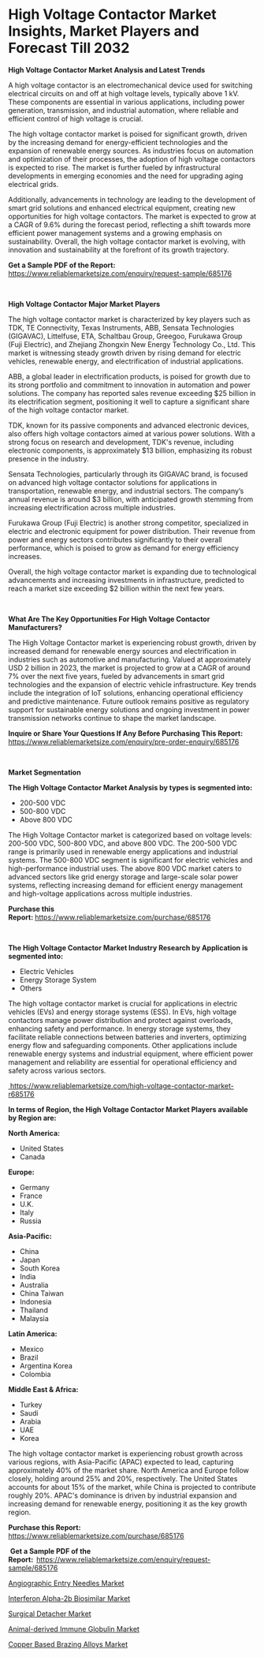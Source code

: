 <p><h1>High Voltage Contactor Market Insights, Market Players and Forecast Till 2032</h1></p><p><strong>High Voltage Contactor Market Analysis and Latest Trends</strong></p>
<p><p>A high voltage contactor is an electromechanical device used for switching electrical circuits on and off at high voltage levels, typically above 1 kV. These components are essential in various applications, including power generation, transmission, and industrial automation, where reliable and efficient control of high voltage is crucial. </p><p>The high voltage contactor market is poised for significant growth, driven by the increasing demand for energy-efficient technologies and the expansion of renewable energy sources. As industries focus on automation and optimization of their processes, the adoption of high voltage contactors is expected to rise. The market is further fueled by infrastructural developments in emerging economies and the need for upgrading aging electrical grids.</p><p>Additionally, advancements in technology are leading to the development of smart grid solutions and enhanced electrical equipment, creating new opportunities for high voltage contactors. The market is expected to grow at a CAGR of 9.6% during the forecast period, reflecting a shift towards more efficient power management systems and a growing emphasis on sustainability. Overall, the high voltage contactor market is evolving, with innovation and sustainability at the forefront of its growth trajectory.</p></p>
<p><strong>Get a Sample PDF of the Report:&nbsp;</strong> <a href="https://www.reliablemarketsize.com/enquiry/request-sample/685176?utm_campaign=1897&utm_medium=2&utm_source=Github&utm_content=ia&utm_term=08012025&utm_id=high-voltage-contactor">https://www.reliablemarketsize.com/enquiry/request-sample/685176</a></p>
<p>&nbsp;</p>
<p><strong>High Voltage Contactor Major Market Players</strong></p>
<p><p>The high voltage contactor market is characterized by key players such as TDK, TE Connectivity, Texas Instruments, ABB, Sensata Technologies (GIGAVAC), Littelfuse, ETA, Schaltbau Group, Greegoo, Furukawa Group (Fuji Electric), and Zhejiang Zhongxin New Energy Technology Co., Ltd. This market is witnessing steady growth driven by rising demand for electric vehicles, renewable energy, and electrification of industrial applications.</p><p>ABB, a global leader in electrification products, is poised for growth due to its strong portfolio and commitment to innovation in automation and power solutions. The company has reported sales revenue exceeding $25 billion in its electrification segment, positioning it well to capture a significant share of the high voltage contactor market.</p><p>TDK, known for its passive components and advanced electronic devices, also offers high voltage contactors aimed at various power solutions. With a strong focus on research and development, TDK's revenue, including electronic components, is approximately $13 billion, emphasizing its robust presence in the industry.</p><p>Sensata Technologies, particularly through its GIGAVAC brand, is focused on advanced high voltage contactor solutions for applications in transportation, renewable energy, and industrial sectors. The company’s annual revenue is around $3 billion, with anticipated growth stemming from increasing electrification across multiple industries.</p><p>Furukawa Group (Fuji Electric) is another strong competitor, specialized in electric and electronic equipment for power distribution. Their revenue from power and energy sectors contributes significantly to their overall performance, which is poised to grow as demand for energy efficiency increases.</p><p>Overall, the high voltage contactor market is expanding due to technological advancements and increasing investments in infrastructure, predicted to reach a market size exceeding $2 billion within the next few years.</p></p>
<p>&nbsp;</p>
<p><strong>What Are The Key Opportunities For High Voltage Contactor Manufacturers?</strong></p>
<p><p>The High Voltage Contactor market is experiencing robust growth, driven by increased demand for renewable energy sources and electrification in industries such as automotive and manufacturing. Valued at approximately USD 2 billion in 2023, the market is projected to grow at a CAGR of around 7% over the next five years, fueled by advancements in smart grid technologies and the expansion of electric vehicle infrastructure. Key trends include the integration of IoT solutions, enhancing operational efficiency and predictive maintenance. Future outlook remains positive as regulatory support for sustainable energy solutions and ongoing investment in power transmission networks continue to shape the market landscape.</p></p>
<p><strong>Inquire or Share Your Questions If Any Before Purchasing This Report:</strong> <a href="https://www.reliablemarketsize.com/enquiry/pre-order-enquiry/685176?utm_campaign=1897&utm_medium=2&utm_source=Github&utm_content=ia&utm_term=08012025&utm_id=high-voltage-contactor">https://www.reliablemarketsize.com/enquiry/pre-order-enquiry/685176</a></p>
<p>&nbsp;</p>
<p><strong>Market Segmentation</strong></p>
<p><strong>The High Voltage Contactor Market Analysis by types is segmented into:</strong></p>
<p><ul><li>200-500 VDC</li><li>500-800 VDC</li><li>Above 800 VDC</li></ul></p>
<p><p>The High Voltage Contactor market is categorized based on voltage levels: 200-500 VDC, 500-800 VDC, and above 800 VDC. The 200-500 VDC range is primarily used in renewable energy applications and industrial systems. The 500-800 VDC segment is significant for electric vehicles and high-performance industrial uses. The above 800 VDC market caters to advanced sectors like grid energy storage and large-scale solar power systems, reflecting increasing demand for efficient energy management and high-voltage applications across multiple industries.</p></p>
<p><strong>Purchase this Report:&nbsp;</strong><a href="https://www.reliablemarketsize.com/purchase/685176?utm_campaign=1897&utm_medium=2&utm_source=Github&utm_content=ia&utm_term=08012025&utm_id=high-voltage-contactor">https://www.reliablemarketsize.com/purchase/685176</a></p>
<p>&nbsp;</p>
<p><strong>The High Voltage Contactor Market Industry Research by Application is segmented into:</strong></p>
<p><ul><li>Electric Vehicles</li><li>Energy Storage System</li><li>Others</li></ul></p>
<p><p>The high voltage contactor market is crucial for applications in electric vehicles (EVs) and energy storage systems (ESS). In EVs, high voltage contactors manage power distribution and protect against overloads, enhancing safety and performance. In energy storage systems, they facilitate reliable connections between batteries and inverters, optimizing energy flow and safeguarding components. Other applications include renewable energy systems and industrial equipment, where efficient power management and reliability are essential for operational efficiency and safety across various sectors.</p></p>
<p><a href="https://www.reliablemarketsize.com/high-voltage-contactor-market-r685176?utm_campaign=1897&utm_medium=2&utm_source=Github&utm_content=ia&utm_term=08012025&utm_id=high-voltage-contactor">&nbsp;https://www.reliablemarketsize.com/high-voltage-contactor-market-r685176</a></p>
<p><strong>In terms of Region, the High Voltage Contactor Market Players available by Region are:</strong></p>
<p>
    <p> <strong> North America: </strong>
        <ul>
            <li>United States</li>
            <li>Canada</li>
        </ul>
        </p> 
    <p> <strong> Europe: </strong>
        <ul>
            <li>Germany</li>
            <li>France</li>
            <li>U.K.</li>
            <li>Italy</li>
            <li>Russia</li>
        </ul>
        </p> 
    <p> <strong> Asia-Pacific: </strong>
        <ul>
            <li>China</li>
            <li>Japan</li>
            <li>South Korea</li>
            <li>India</li>
            <li>Australia</li>
            <li>China Taiwan</li>
            <li>Indonesia</li>
            <li>Thailand</li>
            <li>Malaysia</li>
        </ul>
        </p> 
    <p> <strong> Latin America: </strong>
        <ul>
            <li>Mexico</li>
            <li>Brazil</li>
            <li>Argentina Korea</li>
            <li>Colombia</li>
        </ul>
        </p> 
    <p> <strong> Middle East & Africa: </strong>
        <ul>
            <li>Turkey</li>
            <li>Saudi</li>
            <li>Arabia</li>
            <li>UAE</li>
            <li>Korea</li>
        </ul>
    </p>
    </p>
<p><p>The high voltage contactor market is experiencing robust growth across various regions, with Asia-Pacific (APAC) expected to lead, capturing approximately 40% of the market share. North America and Europe follow closely, holding around 25% and 20%, respectively. The United States accounts for about 15% of the market, while China is projected to contribute roughly 20%. APAC's dominance is driven by industrial expansion and increasing demand for renewable energy, positioning it as the key growth region.</p></p>
<p><strong>Purchase this Report: </strong><a href="https://www.reliablemarketsize.com/purchase/685176?utm_campaign=1897&utm_medium=2&utm_source=Github&utm_content=ia&utm_term=08012025&utm_id=high-voltage-contactor">https://www.reliablemarketsize.com/purchase/685176</a></p>
<p>&nbsp;<strong>Get a Sample PDF of the Report:&nbsp;&nbsp;</strong><a href="https://www.reliablemarketsize.com/enquiry/request-sample/685176?utm_campaign=1897&utm_medium=2&utm_source=Github&utm_content=ia&utm_term=08012025&utm_id=high-voltage-contactor">https://www.reliablemarketsize.com/enquiry/request-sample/685176</a></p>
<p><strong></strong></p>
<p><p><a href="https://www.linkedin.com/pulse/strategic-forecast-angiographic-entry-needles-market-anticipated-cagr-odv4e?utm_campaign=1897&utm_medium=2&utm_source=Github&utm_content=ia&utm_term=08012025&utm_id=high-voltage-contactor">Angiographic Entry Needles Market</a></p><p><a href="https://www.linkedin.com/pulse/interferon-alpha-2b-biosimilar-market-trend-projected-continue-rapid-lctic?utm_campaign=1897&utm_medium=2&utm_source=Github&utm_content=ia&utm_term=08012025&utm_id=high-voltage-contactor">Interferon Alpha-2b Biosimilar Market</a></p><p><a href="https://www.linkedin.com/pulse/decoding-surgical-detacher-market-signals-growth-algorithms-2025-2032-3k4gf?utm_campaign=1897&utm_medium=2&utm_source=Github&utm_content=ia&utm_term=08012025&utm_id=high-voltage-contactor">Surgical Detacher Market</a></p><p><a href="https://www.linkedin.com/pulse/sustaining-industry-growth-study-animal-derived-immune-globulin-market-k9tjc?utm_campaign=1897&utm_medium=2&utm_source=Github&utm_content=ia&utm_term=08012025&utm_id=high-voltage-contactor">Animal-derived Immune Globulin Market</a></p><p><a href="https://github.com/ChiragRP21/Market-Research-Report-List-7/blob/main/copper-based-brazing-alloys-market.md?utm_campaign=1897&utm_medium=2&utm_source=Github&utm_content=ia&utm_term=08012025&utm_id=high-voltage-contactor">Copper Based Brazing Alloys Market</a></p></p>